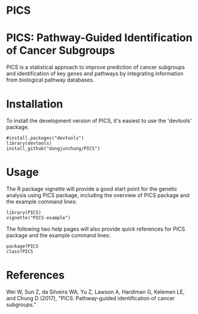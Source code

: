 # PICS
PICS: Pathway-Guided Identification of Cancer Subgroups
===

PICS is a statistical approach to improve prediction of cancer subgroups and identification of key genes and pathways by integrating information from biological pathway databases.

Installation
===========

To install the development version of PICS, it's easiest to use the 'devtools' package.

```
#install.packages("devtools")
library(devtools)
install_github("dongjunchung/PICS")
```

Usage
===========

The R package vignette will provide a good start point for the genetic analysis using PICS package, including the overview of PICS package and the example command lines:

```
library(PICS)
vignette("PICS-example")
```
The following two help pages will also provide quick references for PICS package and the example command lines:

```
package?PICS
class?PICS
```

References
==========

Wei W, Sun Z, da Silveira WA, Yu Z, Lawson A, Hardiman G, Kelemen LE, and Chung D (2017), "PICS: Pathway-guided identification of cancer subgroups."
